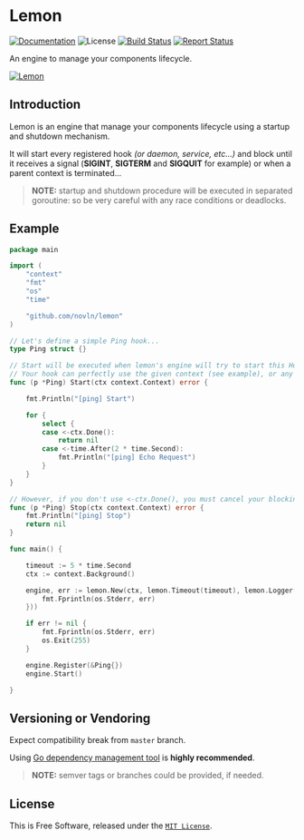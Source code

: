 # Lemon

[![Documentation][godoc-img]][godoc-url]
![License][license-img]
[![Build Status][travis-img]][travis-url]
[![Report Status][goreport-img]][goreport-url]

An engine to manage your components lifecycle.

[![Lemon][lemon-img]][lemon-url]

## Introduction

Lemon is an engine that manage your components lifecycle using a startup and shutdown mechanism.

It will start every registered hook _(or daemon, service, etc...)_ and block until it receives a signal
(**SIGINT**, **SIGTERM** and **SIGQUIT** for example) or when a parent context is terminated...

> **NOTE:** startup and shutdown procedure will be executed in separated goroutine: so be very careful with
any race conditions or deadlocks.

## Example

```go
package main

import (
	"context"
	"fmt"
	"os"
	"time"

	"github.com/novln/lemon"
)

// Let's define a simple Ping hook...
type Ping struct {}

// Start will be executed when lemon's engine will try to start this Hook.
// Your hook can perfectly use the given context (see example), or any blocking operation...
func (p *Ping) Start(ctx context.Context) error {

	fmt.Println("[ping] Start")

	for {
		select {
		case <-ctx.Done():
			return nil
		case <-time.After(2 * time.Second):
			fmt.Println("[ping] Echo Request")
		}
	}
}

// However, if you don't use <-ctx.Done(), you must cancel your blocking operation in Stop.
func (p *Ping) Stop(ctx context.Context) error {
	fmt.Println("[ping] Stop")
	return nil
}

func main() {

	timeout := 5 * time.Second
	ctx := context.Background()

	engine, err := lemon.New(ctx, lemon.Timeout(timeout), lemon.Logger(func(err error) {
		fmt.Fprintln(os.Stderr, err)
	}))

	if err != nil {
		fmt.Fprintln(os.Stderr, err)
		os.Exit(255)
	}

	engine.Register(&Ping{})
	engine.Start()

}

```

## Versioning or Vendoring

Expect compatibility break from `master` branch.

Using [Go dependency management tool](https://github.com/golang/dep) is **highly recommended**.

> **NOTE:** semver tags or branches could be provided, if needed.

## License

This is Free Software, released under the [`MIT License`](LICENSE).

[lemon-url]: https://github.com/novln/lemon
[lemon-img]: https://raw.githubusercontent.com/novln/lemon/master/lemon.png
[godoc-url]: https://godoc.org/github.com/novln/lemon
[godoc-img]: https://godoc.org/github.com/novln/lemon?status.svg
[license-img]: https://img.shields.io/badge/license-MIT-blue.svg
[travis-url]: https://travis-ci.org/novln/lemon
[travis-img]: https://travis-ci.org/novln/lemon.svg?branch=master
[goreport-url]: https://goreportcard.com/report/novln/lemon
[goreport-img]: https://goreportcard.com/badge/novln/lemon
